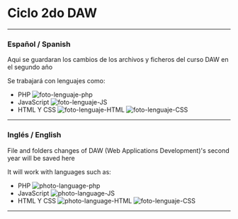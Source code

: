 # Ciclo 2do DAW #
---
### Español / Spanish ###
Aqui se guardaran los cambios de los archivos y ficheros del curso DAW en el segundo año

Se trabajará con lenguajes como:
- PHP ![foto-lenguaje-php](imagenes-readme\rsz_th.png)
- JavaScript ![foto-lenguaje-JS](imagenes-readme\rsz_page-javascript.png)
- HTML Y CSS ![foto-lenguaje-HTML](imagenes-readme\rsz_html-web-page-icons-49310.png) ![foto-lenguaje-CSS](imagenes-readme\rsz_page-css.png)
---
### Inglés / English ###
File and folders changes of DAW (Web Applications Development)'s second year will be saved here

It will work with languages such as:
- PHP ![photo-language-php](imagenes-readme\rsz_th.png)
- JavaScript ![photo-language-JS](imagenes-readme\rsz_page-javascript.png)
- HTML Y CSS ![photo-language-HTML](imagenes-readme\rsz_html-web-page-icons-49310.png) ![foto-lenguaje-CSS](imagenes-readme\rsz_page-css.png)
---
